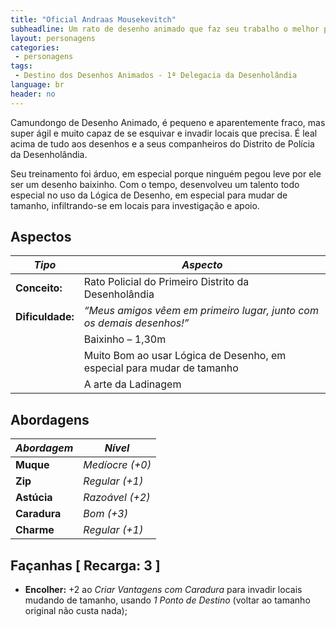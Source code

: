 ```yaml
---
title: "Oficial Andraas Mousekevitch"
subheadline: Um rato de desenho animado que faz seu trabalho o melhor possível, para proteger a Desenholândia
layout: personagens
categories:
 - personagens
tags:
 - Destino dos Desenhos Animados - 1ª Delegacia da Desenholândia
language: br
header: no
---
```


Camundongo de Desenho Animado, é pequeno e aparentemente fraco, mas super ágil e muito capaz de se esquivar e invadir locais que precisa. É leal acima de tudo aos desenhos e a seus companheiros do Distrito de Polícia da Desenholândia.

Seu treinamento foi árduo, em especial porque ninguém pegou leve por ele ser um desenho baixinho. Com o tempo, desenvolveu um talento todo especial no uso da Lógica de Desenho, em especial para mudar de tamanho, infiltrando-se em locais para investigação e apoio.

## Aspectos

| ___Tipo___       | ___Aspecto___                                                          |
|------------------|------------------------------------------------------------------------|
| **Conceito:**    | Rato Policial do Primeiro Distrito da Desenholândia                    |
| **Dificuldade:** | _“Meus amigos vêem em primeiro lugar, junto com os demais desenhos!”_  |
|                  | Baixinho – 1,30m                                                       |
|                  | Muito Bom ao usar Lógica de Desenho, em especial para mudar de tamanho |
|                  | A arte da Ladinagem                                                    |

## Abordagens

| ***Abordagem*** | ***Nível***     |
|-----------------|-----------------|
| __Muque__       | _Medíocre (+0)_ |
| __Zip__         | _Regular (+1)_  |
| __Astúcia__     | _Razoável (+2)_ |
| __Caradura__    | _Bom (+3)_      |
| __Charme__      | _Regular (+1)_  |


## Façanhas [ Recarga: 3 ]

+ __Encolher:__ +2 ao _Criar Vantagens com Caradura_ para invadir locais mudando de tamanho, usando _1 Ponto de Destino_ (voltar ao tamanho original não custa nada);

